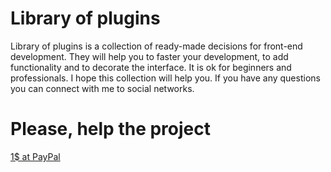 # Library of plugins
Library of plugins is a collection of ready-made decisions for front-end development. They will help you to faster your development, to add functionality and to decorate the interface. It is ok for beginners and professionals. I hope this collection will help you. If you have any questions you can connect with me to social networks.
# Please, help the project
<a href="https://www.paypal.com/us/cgi-bin/webscr?cmd=_flow&SESSION=rG5ubqyBnehvxSJ4WZs8NaHcf0Kpqm8X_HU-7Dmoi03PxXAe-SACFtURweq&dispatch=5885d80a13c0db1f8e263663d3faee8d96f000117187ac9edec8a65b311f447e">1$ at PayPal</a>
